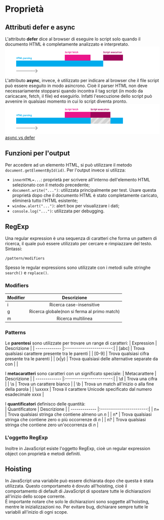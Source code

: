 # Proprietà

## Attributi defer e async
L'attributo **defer** dice al browser di eseguire lo script solo quando il documento HTML è completamente analizzato e interpretato.  
![defer](./img/Defer-Execution.png)  
L'attributo **async**, invece, è utilizzato per indicare al browser che il file script può essere eseguito in modo asincrono. Cioè il parser HTML non deve necessariamente stopparsi quando incontra il tag script (in modo da caricacare, fetch, il file) ed eseguirlo. Infatti l'esecuzione dello script può avvenire in qualsiasi momento in cui lo script diventa pronto.  
![async](./img/Async-Execution.png)  
[async vs defer](https://bitsofco.de/async-vs-defer/)

## Funzioni per l'output
Per accedere ad un elemento HTML, si può utilizzare il metodo `document.getElementById(id)`. Per l'output invece si utilizza:
- `innerHTML=...`: proprietà per scrivere all'interno dell'elemento HTML selezionato con il metodo precedente;
- `document.write("...")`: utilizzata principalmente per test. Usare questa proprietà dopo che il documento HTML è stato completamente caricato, eliminerà tutto l'HTML esistente;
- `window.alert("...")`: alert box per visualizzare i dati;
- `console.log("...")`: utilizzata per debugging.

## RegExp
Una regular expression è una sequenza di caratteri che forma un pattern di ricerca, il quale può essere utilizzato per cercare e rimpiazzare del testo.  
Sintassi:
```
/pattern/modifiers
```
Spesso le regular expressions sono utilizzate con i metodi sulle stringhe `search()` e `replace()`.  

### Modifiers
| Modifier      | Descrizione   		   |
| ------------- |:------------------------:|
| i				| Ricerca case-insensitive | 
| g				| Ricerca globale(non si ferma al primo match) |
| m				| Ricerca multilinea 		|

### Patterns
Le **parentesi** sono utilizzate per trovare un range di caratteri:
| Expression    | Descrizione   		   |
| ------------- |:------------------------:|
| [abc]		| Trova qualsiasi carattere presente tra le parenti | 
| [0-9]		| Trova qualsiasi cifra presente tra le parenti |
| (x\|y) | Trova qualsiasi delle alternative separate da con \| |

I **metacaratteri** sono caratteri con un significato speciale:
| Metacarattere    | Descrizione   		   |
| ------------- |:------------------------:|
| \d		| Trova una cifra | 
| \s		| Trova un carattere bianco |
| \b | Trova un match all'inizio o alla fine della parola |
| \uxxxx | Trova il carattere Unicode specificato dal numero esadecimale xxxx |

I **quantificatori** definisco delle quantità:  
| Quantificatore    | Descrizione   		   |
| ------------- |:------------------------:|
| n+	| Trova qualsiasi stringa che contiene almeno un _n_ | 
| n*		| Trova qualsiasi stringa che contiene zero o più occorrenze di _n_ |
| n? | Trova qualsiasi stringa che contiene zero un'occorrenza di _n_ |

### L'oggetto RegExp
Inoltre in JavaScript esiste l'oggetto RegExp, cioè un regular expression object con proprietà e metodi definiti.

## Hoisting
In JavaScript una variabile può essere dichiarata dopo che questa è stata utilizzata. Questo comportameto è dovuto all'hoisting, cioè il comportamento di default di JavaScript di spostare tutte le dichiarazioni all'inizio dello scope corrente.  
È importante notare che solo le dichiarazioni sono soggette all'hoisting, mentre le inizializzazioni no.
Per evitare bug, dichiarare sempre tutte le variabili all'inizio di ogni scope.
